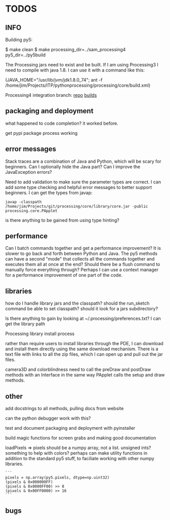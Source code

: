 TODOS
=====

INFO
----

Building py5:

$ make clean
$ make processing_dir=../sam_processing4 py5_dir=../py5build

The Processing jars need to exist and be built. If I am using Processing3 I need to compile with java 1.8. I can use it with a command like this:

(JAVA_HOME="/usr/lib/jvm/jdk1.8.0_74"; ant -f /home/jim/Projects/ITP/pythonprocessing/processing/core/build.xml)

Processing4 integration branch:
[repo](https://github.com/sampottinger/processing4)
[builds](https://www.datadrivenempathy.com/processing)

packaging and deployment
------------------------

what happened to code completion? it worked before.

get pypi package process working

error messages
--------------

Stack traces are a combination of Java and Python, which will be scary for beginners. Can I optionally hide the Java part? Can I improve the JavaException errors?

Need to add validation to make sure the parameter types are correct. I can add some type checking and helpful error messages to better support beginners. I can get the types from javap:

`javap -classpath /home/jim/Projects/git/processing/core/library/core.jar -public processing.core.PApplet`

is there anything to be gained from using type hinting?

performance
-----------

Can I batch commands together and get a performance improvement? It is slower to go back and forth between Python and Java. The py5 methods can have a second "mode" that collects all the commands together and executes them all at once at the end? Should there be a flush command to manually force everything through? Perhaps I can use a context manager for a performance improvement of one part of the code.

libraries
---------

how do I handle library jars and the classpath? should the run_sketch command be able to set classpath? should it look for a jars subdirectory?

Is there anything to gain by looking at ~/.processing/preferences.txt? I can get the library path

Processing library install process

rather than require users to install libraries through the PDE, I can download and install them directly using the same download mechanism. There is a text file with links to all the zip files, which I can open up and pull out the jar files.

camera3D and colorblindness need to call the preDraw and postDraw methods with an Interface in the same way PApplet calls the setup and draw methods.

other
-----

add docstrings to all methods, pulling docs from website

can the python debugger work with this?

test and document packaging and deployment with pyinstaller

build magic functions for screen grabs and making good documentation

loadPixels => pixels should be a numpy array, not a list. unsigned ints? something to help with colors? perhaps can make utility functions in addition to the standard py5 stuff, to faciliate working with other numpy libraries.

    ```
    pixels = np.array(py5.pixels, dtype=np.uint32)
    (pixels & 0x000000FF)
    (pixels & 0x0000FF00) >> 8
    (pixels & 0x00FF0000) >> 16
    ```

bugs
----
